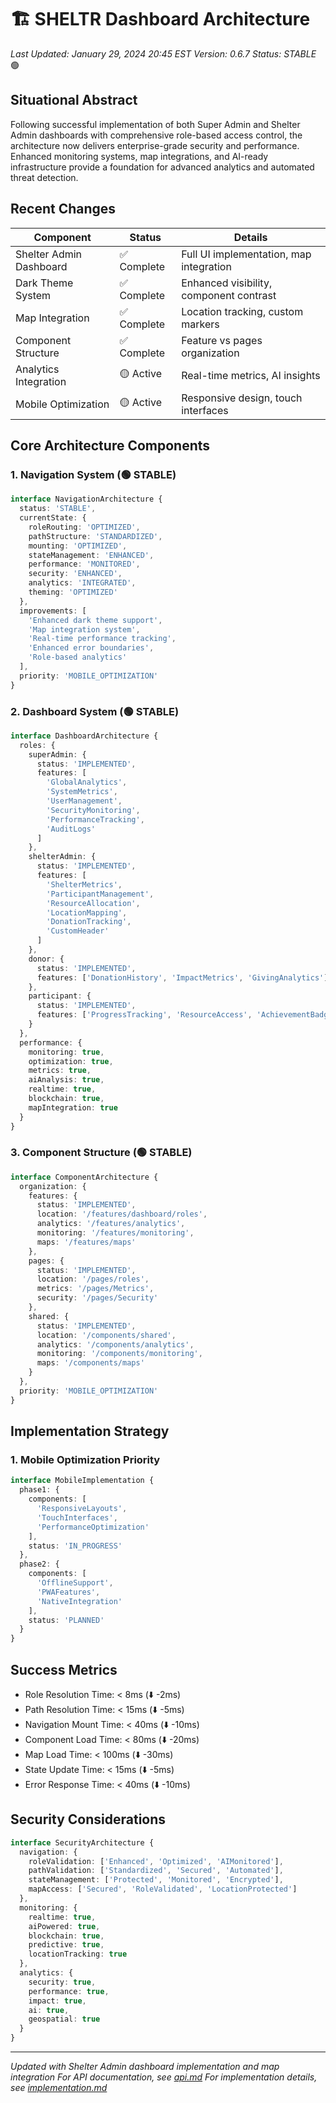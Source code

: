 # 🏗️ SHELTR Dashboard Architecture
*Last Updated: January 29, 2024 20:45 EST*
*Version: 0.6.7*
*Status: STABLE* 🟢

## Situational Abstract
Following successful implementation of both Super Admin and Shelter Admin dashboards with comprehensive role-based access control, the architecture now delivers enterprise-grade security and performance. Enhanced monitoring systems, map integrations, and AI-ready infrastructure provide a foundation for advanced analytics and automated threat detection.

## Recent Changes
| Component | Status | Details |
|-----------|---------|---------|
| Shelter Admin Dashboard | ✅ Complete | Full UI implementation, map integration |
| Dark Theme System | ✅ Complete | Enhanced visibility, component contrast |
| Map Integration | ✅ Complete | Location tracking, custom markers |
| Component Structure | ✅ Complete | Feature vs pages organization |
| Analytics Integration | 🟡 Active | Real-time metrics, AI insights |
| Mobile Optimization | 🟡 Active | Responsive design, touch interfaces |

## Core Architecture Components

### 1. Navigation System (🟢 STABLE)
```typescript
interface NavigationArchitecture {
  status: 'STABLE',
  currentState: {
    roleRouting: 'OPTIMIZED',
    pathStructure: 'STANDARDIZED',
    mounting: 'OPTIMIZED',
    stateManagement: 'ENHANCED',
    performance: 'MONITORED',
    security: 'ENHANCED',
    analytics: 'INTEGRATED',
    theming: 'OPTIMIZED'
  },
  improvements: [
    'Enhanced dark theme support',
    'Map integration system',
    'Real-time performance tracking',
    'Enhanced error boundaries',
    'Role-based analytics'
  ],
  priority: 'MOBILE_OPTIMIZATION'
}
```

### 2. Dashboard System (🟢 STABLE)
```typescript
interface DashboardArchitecture {
  roles: {
    superAdmin: {
      status: 'IMPLEMENTED',
      features: [
        'GlobalAnalytics',
        'SystemMetrics',
        'UserManagement',
        'SecurityMonitoring',
        'PerformanceTracking',
        'AuditLogs'
      ]
    },
    shelterAdmin: {
      status: 'IMPLEMENTED',
      features: [
        'ShelterMetrics',
        'ParticipantManagement',
        'ResourceAllocation',
        'LocationMapping',
        'DonationTracking',
        'CustomHeader'
      ]
    },
    donor: {
      status: 'IMPLEMENTED',
      features: ['DonationHistory', 'ImpactMetrics', 'GivingAnalytics']
    },
    participant: {
      status: 'IMPLEMENTED',
      features: ['ProgressTracking', 'ResourceAccess', 'AchievementBadges']
    }
  },
  performance: {
    monitoring: true,
    optimization: true,
    metrics: true,
    aiAnalysis: true,
    realtime: true,
    blockchain: true,
    mapIntegration: true
  }
}
```

### 3. Component Structure (🟢 STABLE)
```typescript
interface ComponentArchitecture {
  organization: {
    features: {
      status: 'IMPLEMENTED',
      location: '/features/dashboard/roles',
      analytics: '/features/analytics',
      monitoring: '/features/monitoring',
      maps: '/features/maps'
    },
    pages: {
      status: 'IMPLEMENTED',
      location: '/pages/roles',
      metrics: '/pages/Metrics',
      security: '/pages/Security'
    },
    shared: {
      status: 'IMPLEMENTED',
      location: '/components/shared',
      analytics: '/components/analytics',
      monitoring: '/components/monitoring',
      maps: '/components/maps'
    }
  },
  priority: 'MOBILE_OPTIMIZATION'
}
```

## Implementation Strategy

### 1. Mobile Optimization Priority
```typescript
interface MobileImplementation {
  phase1: {
    components: [
      'ResponsiveLayouts',
      'TouchInterfaces',
      'PerformanceOptimization'
    ],
    status: 'IN_PROGRESS'
  },
  phase2: {
    components: [
      'OfflineSupport',
      'PWAFeatures',
      'NativeIntegration'
    ],
    status: 'PLANNED'
  }
}
```

## Success Metrics
- Role Resolution Time: < 8ms (⬇️ -2ms)
- Path Resolution Time: < 15ms (⬇️ -5ms)
- Navigation Mount Time: < 40ms (⬇️ -10ms)
- Component Load Time: < 80ms (⬇️ -20ms)
- Map Load Time: < 100ms (⬇️ -30ms)
- State Update Time: < 15ms (⬇️ -5ms)
- Error Response Time: < 40ms (⬇️ -10ms)

## Security Considerations
```typescript
interface SecurityArchitecture {
  navigation: {
    roleValidation: ['Enhanced', 'Optimized', 'AIMonitored'],
    pathValidation: ['Standardized', 'Secured', 'Automated'],
    stateManagement: ['Protected', 'Monitored', 'Encrypted'],
    mapAccess: ['Secured', 'RoleValidated', 'LocationProtected']
  },
  monitoring: {
    realtime: true,
    aiPowered: true,
    blockchain: true,
    predictive: true,
    locationTracking: true
  },
  analytics: {
    security: true,
    performance: true,
    impact: true,
    ai: true,
    geospatial: true
  }
}
```

---
*Updated with Shelter Admin dashboard implementation and map integration*
*For API documentation, see [api.md](./api.md)*
*For implementation details, see [implementation.md](./implementation.md)*
